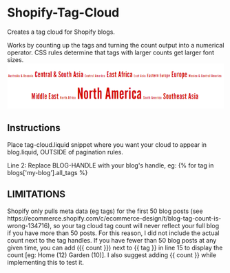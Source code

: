# Shopify-Tag-Cloud
Creates a tag cloud for Shopify blogs.

Works by counting up the tags and turning the count output into a numerical operator. CSS rules determine that tags with larger counts get larger font sizes. <br />
<img src="https://github.com/namurray/Shopify-Tag-Cloud/blob/master/screenshot-loveisproject.myshopify.com%202016-11-21%2014-36-19.png?raw=true" />

<h2>Instructions</h2>
Place tag-cloud.liquid snippet where you want your cloud to appear in blog.liquid, OUTSIDE of pagination rules.

Line 2: Replace BLOG-HANDLE with your blog's handle, eg:  {% for tag in blogs['my-blog'].all_tags %}

<h2>LIMITATIONS</h2>
Shopify only pulls meta data (eg tags) for the first 50 blog posts (see https://ecommerce.shopify.com/c/ecommerce-design/t/blog-tag-count-is-wrong-134716), so your tag cloud tag count will never reflect your full blog if you have more than 50 posts. For this reason, I did not include the actual count next to the tag handles. If you have fewer than 50 blog posts at any given time, you can add ({{ count }}) next to {{ tag }} in line 15 to display the count [eg: Home (12) Garden (10)]. I also suggest adding {{ count }} while implementing this to test it.
